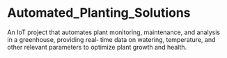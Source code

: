 # Automated_Planting_Solutions
An IoT project that automates plant monitoring, maintenance, and analysis in a greenhouse, providing real‐ time data on watering, temperature, and other relevant parameters to optimize plant growth and health.
